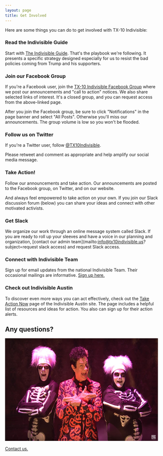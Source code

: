 ```yaml
---
layout: page
title: Get Involved
---
```


Here are some things you can do to get involved with TX-10 Indivisible: 

### Read the Indivisible Guide

Start with [The Indivisible
Guide](https://www.indivisibleguide.com/download-the-guide). That's
the playbook we're following. It presents a specific strategy designed
especially for us to resist the bad policies coming from Trump and
his supporters.

### Join our Facebook Group

If you're a Facebook user, join the [TX-10 Indivisible Facebook
Group](https://www.facebook.com/groups/381205945554014/) where we post our
announcements and "call to action" notices. We also share selected
links of interest. It's a closed group, and you can request access from the above-linked page. 

After you join the Facebook group, be sure to click "Notifications"
in the page banner and select "All Posts". Otherwise you'll miss our
announcements. The group volume is low so you won't be flooded.

### Follow us on Twitter

If you're a Twitter user, follow [@TX10Indivisible](https://twitter.com/TX10Indivisible).

Please retweet and comment as appropriate and help amplify our social media message.

### Take Action!

Follow our announcements and take action. Our announcements are posted
to the Facebook group, on Twitter, and on our website.

And always feel empowered to take action on your own. If you join our
Slack discussion forum (below) you can share your ideas and connect with
other motivated activists.

### Get Slack

We organize our work through an online message system called Slack.
If you are ready to roll up your sleeves and have a voice in our planning
and organization, [contact our admin team](mailto:info@tx10indivisible.us?subject=request slack access)
and request Slack access.

### Connect with Indivisible Team

Sign up for email updates from the national Indivisible Team.
Their occasional mailings are informative.
[Sign up here.](https://www.indivisibleguide.com/)

### Check out Indivisible Austin

To discover even more ways you can act effectively, check out the
[Take Action Now](http://www.indivisibleaustin.com/take-action-now/)
page of the Indivisible Austin site. The page includes a helpful list
of resources and ideas for action. You also can sign up for their
action alerts.


## Any questions?

<div style="text-align:center">
<a href="https://www.youtube.com/watch?v=rS00xWnqwvI"><img width="600" height="337" src="/img/davis-s-pumpkins-600x337.jpg" /></a>
</div>

[Contact us.](mailto:info@tx10indivisible.us)
